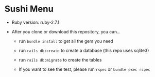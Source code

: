 # Sushi Menu


* Ruby version: ruby-2.7.1

* After you clone or download this repository, you can...
  
  * run `bundle install` to get all the gem you need

  * run `rails db:create` to create a database (this repo uses sqlite3)

  * run `rails db:migrate` to create the tables 

  * If you want to see the test, please run `rspec` or `bundle exec rspec`

